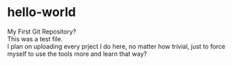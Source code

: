 # hello-world
My First Git Repository?  
This was a test file.  
I plan on uploading every prject I do here, no matter how trivial, just to force myself to use the tools more and learn that way?  

 

